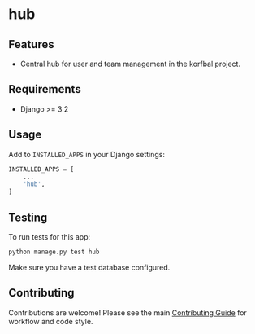 <!-- Badges: Uncomment and update as needed -->
<!--
![Build Status](https://img.shields.io/github/workflow/status/butros10games/MonoRepo/CI)
![Coverage](https://img.shields.io/codecov/c/github/butros10games/MonoRepo)
![License](https://img.shields.io/github/license/butros10games/MonoRepo)
-->

# hub

## Features

- Central hub for user and team management in the korfbal project.

## Requirements

- Django >= 3.2

## Usage

Add to `INSTALLED_APPS` in your Django settings:

```python
INSTALLED_APPS = [
    ...
    'hub',
]
```

## Testing

To run tests for this app:

```bash
python manage.py test hub
```

Make sure you have a test database configured.

## Contributing

Contributions are welcome! Please see the main [Contributing Guide](../../../../../../docs/development/contributing.md) for workflow and code style.

<!-- Optionally add a screenshot or architecture diagram here -->
